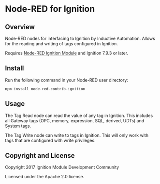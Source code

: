 # Node-RED for Ignition

## Overview

Node-RED nodes for interfacing to Ignition by Inductive Automation. Allows for the reading and writing of tags configured in Ignition.

Requires [Node-RED Ignition Module](https://github.com/IgnitionModuleDevelopmentCommunity/IgnitionNode-RED/node-red-contrib-ignition) and Ignition 7.9.3 or later.

## Install

Run the following command in your Node-RED user directory:
 
    npm install node-red-contrib-ignition

## Usage

The Tag Read node can read the value of any tag in Ignition. This includes all Gateway tags (OPC, memory, expression, SQL, derived, UDTs) and System tags.

The Tag Write node can write to tags in Ignition. This will only work with tags that are configured with write privileges.

## Copyright and License

Copyright 2017 Ignition Module Development Community

Licensed under the Apache 2.0 license.